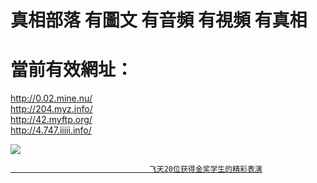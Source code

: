 # 真相部落 有圖文 有音頻 有視頻 有真相<br>
# 當前有效網址：<br>
http://0.02.mine.nu/<br>
http://204.myz.info/<br>
http://42.myftp.org/<br>
http://4.747.iiiii.info/<br>

<a href="http://4.747.iiiii.info/zx/" target="_blank"><img src="http://4.747.iiiii.info/pic/2016/11/p7829911a215010452.jpg">

                                   飞天20位获得金奖学生的精彩表演
</a>
